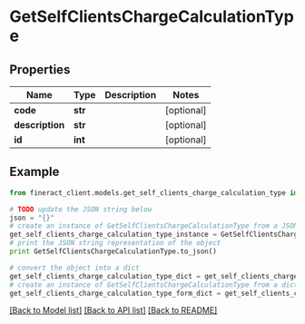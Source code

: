# GetSelfClientsChargeCalculationType


## Properties

Name | Type | Description | Notes
------------ | ------------- | ------------- | -------------
**code** | **str** |  | [optional] 
**description** | **str** |  | [optional] 
**id** | **int** |  | [optional] 

## Example

```python
from fineract_client.models.get_self_clients_charge_calculation_type import GetSelfClientsChargeCalculationType

# TODO update the JSON string below
json = "{}"
# create an instance of GetSelfClientsChargeCalculationType from a JSON string
get_self_clients_charge_calculation_type_instance = GetSelfClientsChargeCalculationType.from_json(json)
# print the JSON string representation of the object
print GetSelfClientsChargeCalculationType.to_json()

# convert the object into a dict
get_self_clients_charge_calculation_type_dict = get_self_clients_charge_calculation_type_instance.to_dict()
# create an instance of GetSelfClientsChargeCalculationType from a dict
get_self_clients_charge_calculation_type_form_dict = get_self_clients_charge_calculation_type.from_dict(get_self_clients_charge_calculation_type_dict)
```
[[Back to Model list]](../README.md#documentation-for-models) [[Back to API list]](../README.md#documentation-for-api-endpoints) [[Back to README]](../README.md)


